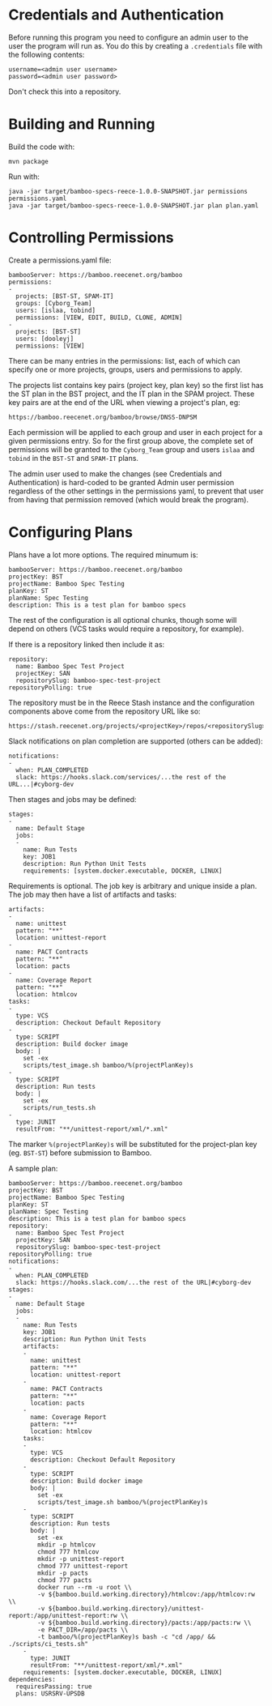 # Credentials and Authentication

Before running this program you need to configure an admin user
to the user the program will run as. You do this by creating a
`.credentials` file with the following contents:

    username=<admin user username>
    password=<admin user password>

Don't check this into a repository.


# Building and Running

Build the code with:

    mvn package
    
Run with:

    java -jar target/bamboo-specs-reece-1.0.0-SNAPSHOT.jar permissions permissions.yaml
    java -jar target/bamboo-specs-reece-1.0.0-SNAPSHOT.jar plan plan.yaml

# Controlling Permissions

Create a permissions.yaml file:

    bambooServer: https://bamboo.reecenet.org/bamboo
    permissions:
    -
      projects: [BST-ST, SPAM-IT]
      groups: [Cyborg_Team]
      users: [islaa, tobind]
      permissions: [VIEW, EDIT, BUILD, CLONE, ADMIN]
    -
      projects: [BST-ST]
      users: [dooleyj]
      permissions: [VIEW]

There can be many entries in the permissions: list, each of which
can specify one or more projects, groups, users and permissions to apply.

The projects list contains key pairs (project key, plan key) so the
first list has the ST plan in the BST project, and the IT plan in
the SPAM project. These key pairs are at the end of the URL when
viewing a project's plan, eg:

    https://bamboo.reecenet.org/bamboo/browse/DNSS-DNPSM

Each permission will be applied to each group and user in each project for a
given permissions entry. So for the first group above, the complete set of
permissions will be granted to the `Cyborg_Team` group and users `islaa`
and `tobind` in the `BST-ST` and `SPAM-IT` plans.

The admin user used to make the changes (see Credentials and Authentication) is hard-coded
to be granted Admin user permission regardless of the other settings in
the permissions yaml, to prevent that user from having that permission
removed (which would break the program).


# Configuring Plans

Plans have a lot more options. The required minumum is:

    bambooServer: https://bamboo.reecenet.org/bamboo
    projectKey: BST
    projectName: Bamboo Spec Testing
    planKey: ST
    planName: Spec Testing
    description: This is a test plan for bamboo specs

The rest of the configuration is all optional chunks, though some will depend
on others (VCS tasks would require a repository, for example).

If there is a repository linked then include it as:

    repository:
      name: Bamboo Spec Test Project
      projectKey: SAN
      repositorySlug: bamboo-spec-test-project
    repositoryPolling: true

The repository must be in the Reece Stash instance and the configuration
components above come from the repository URL like so:

    https://stash.reecenet.org/projects/<projectKey>/repos/<repositorySlug>/browse

Slack notifications on plan completion are supported (others can be added):

    notifications:
    -
      when: PLAN_COMPLETED
      slack: https://hooks.slack.com/services/...the rest of the URL...|#cyborg-dev

Then stages and jobs may be defined:

    stages:
    -
      name: Default Stage
      jobs:
      -
        name: Run Tests
        key: JOB1
        description: Run Python Unit Tests
        requirements: [system.docker.executable, DOCKER, LINUX]
        
Requirements is optional. The job key is arbitrary and unique inside a plan.
The job may then have a list of artifacts and tasks:

    artifacts:
    -
      name: unittest
      pattern: "**"
      location: unittest-report
    -
      name: PACT Contracts
      pattern: "**"
      location: pacts
    -
      name: Coverage Report
      pattern: "**"
      location: htmlcov
    tasks:
    -
      type: VCS
      description: Checkout Default Repository
    -
      type: SCRIPT
      description: Build docker image
      body: |
        set -ex
        scripts/test_image.sh bamboo/%(projectPlanKey)s
    -
      type: SCRIPT
      description: Run tests
      body: |
        set -ex
        scripts/run_tests.sh
    -
      type: JUNIT
      resultFrom: "**/unittest-report/xml/*.xml"
      
The marker `%(projectPlanKey)s` will be substituted for the project-plan key
(eg. `BST-ST`) before submission to Bamboo.

A sample plan:
    
    bambooServer: https://bamboo.reecenet.org/bamboo
    projectKey: BST
    projectName: Bamboo Spec Testing
    planKey: ST
    planName: Spec Testing
    description: This is a test plan for bamboo specs
    repository:
      name: Bamboo Spec Test Project
      projectKey: SAN
      repositorySlug: bamboo-spec-test-project
    repositoryPolling: true
    notifications:
    -
      when: PLAN_COMPLETED
      slack: https://hooks.slack.com/...the rest of the URL|#cyborg-dev
    stages:
    -
      name: Default Stage
      jobs:
      -
        name: Run Tests
        key: JOB1
        description: Run Python Unit Tests
        artifacts:
        -
          name: unittest
          pattern: "**"
          location: unittest-report
        -
          name: PACT Contracts
          pattern: "**"
          location: pacts
        -
          name: Coverage Report
          pattern: "**"
          location: htmlcov
        tasks:
        -
          type: VCS
          description: Checkout Default Repository
        -
          type: SCRIPT
          description: Build docker image
          body: |
            set -ex
            scripts/test_image.sh bamboo/%(projectPlanKey)s
        -
          type: SCRIPT
          description: Run tests
          body: |
            set -ex
            mkdir -p htmlcov
            chmod 777 htmlcov
            mkdir -p unittest-report
            chmod 777 unittest-report
            mkdir -p pacts
            chmod 777 pacts
            docker run --rm -u root \\
            -v ${bamboo.build.working.directory}/htmlcov:/app/htmlcov:rw \\
            -v ${bamboo.build.working.directory}/unittest-report:/app/unittest-report:rw \\
            -v ${bamboo.build.working.directory}/pacts:/app/pacts:rw \\
            -e PACT_DIR=/app/pacts \\
            -t bamboo/%(projectPlanKey)s bash -c "cd /app/ && ./scripts/ci_tests.sh"
        -
          type: JUNIT
          resultFrom: "**/unittest-report/xml/*.xml"
        requirements: [system.docker.executable, DOCKER, LINUX]
    dependencies:
      requiresPassing: true
      plans: USRSRV-UPSDB
